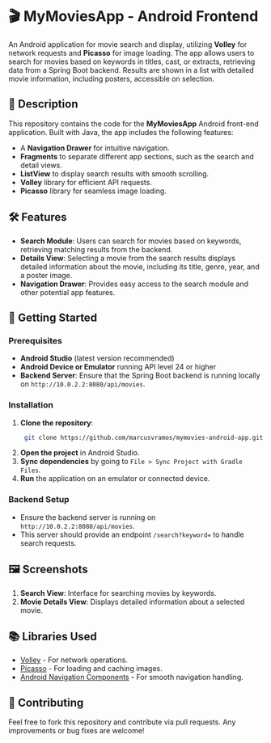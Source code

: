 # 🎬 MyMoviesApp - Android Frontend

An Android application for movie search and display, utilizing **Volley** for network requests and **Picasso** for image loading. The app allows users to search for movies based on keywords in titles, cast, or extracts, retrieving data from a Spring Boot backend. Results are shown in a list with detailed movie information, including posters, accessible on selection.

## 📜 Description

This repository contains the code for the **MyMoviesApp** Android front-end application. Built with Java, the app includes the following features:
- A **Navigation Drawer** for intuitive navigation.
- **Fragments** to separate different app sections, such as the search and detail views.
- **ListView** to display search results with smooth scrolling.
- **Volley** library for efficient API requests.
- **Picasso** library for seamless image loading.

## 🛠️ Features

- **Search Module**: Users can search for movies based on keywords, retrieving matching results from the backend.
- **Details View**: Selecting a movie from the search results displays detailed information about the movie, including its title, genre, year, and a poster image.
- **Navigation Drawer**: Provides easy access to the search module and other potential app features.

## 🚀 Getting Started

### Prerequisites

- **Android Studio** (latest version recommended)
- **Android Device or Emulator** running API level 24 or higher
- **Backend Server**: Ensure that the Spring Boot backend is running locally on `http://10.0.2.2:8080/api/movies`.

### Installation

1. **Clone the repository**:
   ```bash
    git clone https://github.com/marcusvramos/mymovies-android-app.git
   ```
2. **Open the project** in Android Studio.
3. **Sync dependencies** by going to `File > Sync Project with Gradle Files`.
4. **Run** the application on an emulator or connected device.

### Backend Setup

- Ensure the backend server is running on `http://10.0.2.2:8080/api/movies`.
- This server should provide an endpoint `/search?keyword=` to handle search requests.

## 🖼️ Screenshots

1. **Search View**: Interface for searching movies by keywords.
2. **Movie Details View**: Displays detailed information about a selected movie.

## 📚 Libraries Used

- [Volley](https://developer.android.com/training/volley) - For network operations.
- [Picasso](https://square.github.io/picasso/) - For loading and caching images.
- [Android Navigation Components](https://developer.android.com/guide/navigation) - For smooth navigation handling.

## 🤝 Contributing

Feel free to fork this repository and contribute via pull requests. Any improvements or bug fixes are welcome!

